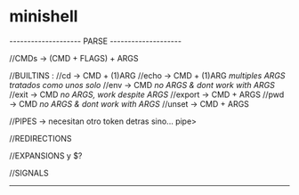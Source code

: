 # minishell


--------------------    PARSE   --------------------


//CMDs -> (CMD + FLAGS) + ARGS

//BUILTINS :
	//cd -> CMD + (1)ARG
	//echo -> CMD + (1)ARG *multiples ARGS tratados como unos solo*
	//env -> CMD *no ARGS & dont work with ARGS* 
	//exit -> CMD *no ARGS, work despite ARGS*
	//export -> CMD + ARGS
	//pwd -> CMD *no ARGS & dont work with ARGS*
	//unset -> CMD + ARGS

//PIPES -> necesitan otro token detras sino... pipe>

//REDIRECTIONS

//EXPANSIONS y $?

//SIGNALS


----------------------------------------------------
